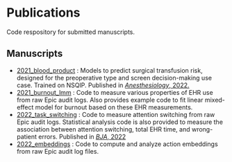# Publications
Code respository for submitted manuscripts. 

## Manuscripts
- [2021_blood_product](https://github.com/sslou/publications/tree/main/2021_blood_product/) : Models to predict surgical transfusion risk, designed for the preoperative type and screen decision-making use case. Trained on NSQIP. Published in [*Anesthesiology*, 2022.](https://doi.org/10.1097/ALN.0000000000004139)
- [2021_burnout_lmm](https://github.com/sslou/publications/tree/main/2021_burnout_lmm) : Code to measure various properties of EHR use from raw Epic audit logs. Also provides example code to fit linear mixed-effect model for burnout based on these EHR measurements.
- [2022_task_switching](https://github.com/sslou/publications/tree/main/2022_task_switching) : Code to measure attention switching from raw Epic audit logs. Statistical analysis code is also provided to measure the association between attention switching, total EHR time, and wrong-patient errors. Published in [*BJA*, 2022](https://doi.org/10.1016/j.bja.2022.04.012)
- [2022_embeddings](https://github.com/sslou/publications/tree/main/2022_embeddings) : Code to compute and analyze action embeddings from raw Epic audit log files.